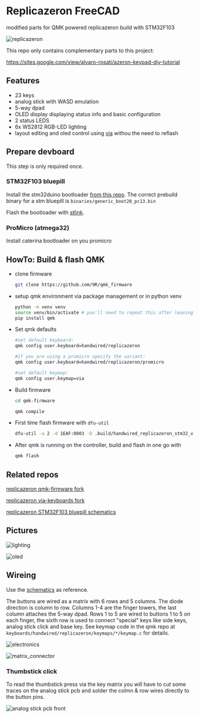 # Replicazeron FreeCAD

modified parts for QMK powered replicazeron build with STM32F103

![replicazeron](images/replicazeron.JPG "replicazeron")

This repo only contains complementary parts to this project:

https://sites.google.com/view/alvaro-rosati/azeron-keypad-diy-tutorial

## Features

 * 23 keys
 * analog stick with WASD emulation
 * 5-way dpad
 * OLED display displaying status info and basic configuration
 * 2 status LEDS
 * 6x WS2812 RGB-LED lighting
 * layout editing and oled control using [via](https://www.caniusevia.com/) withou the need to reflash

## Prepare devboard

This step is only required once.

### STM32F103 bluepill

Install the stm32duino bootloader [from this repo](https://github.com/rogerclarkmelbourne/STM32duino-bootloader). The correct prebuild binary for a stm bluepill is `binaries/generic_boot20_pc13.bin`

Flash the bootloader with [stlink](https://github.com/stlink-org/stlink).

### ProMicro (atmega32)

Install caterina bootloader on you promicro

## HowTo: Build & flash QMK

 - clone firmware
   ```bash
   git clone https://github.com/9R/qmk_firmware
   ```

 - setup qmk environment via package management or in python venv
   ```bash
   python -m venv venv
   source venv/bin/activate # you'll need to repeat this after leaving the venv. the other steps only need to be executed once
   pip install qmk
   ```

 - Set qmk defaults
   ```bash
   #set default keyboard:
   qmk config user.keyboard=handwired/replicazeron

   #if you are using a promicro specify the variant:
   qmk config user.keyboard=handwired/replicazeron/promicro

   #set default keymap:
   qmk config user.keymap=via
   ```

 - Build firmware
   ```bash
   cd qmk-firmware

   qmk compile
   ```

 - First time flash firmware with ```dfu-util```
   ```bash
   dfu-util -a 2 -d 1EAF:0003 -D .build/handwired_replicazeron_stm32_via.bin
   ```

 - After qmk is running on the controller, build and flash in one go with
   ```bash
   qmk flash
   ```
 
## Related repos

[replicazeron qmk-firmware fork](https://github.com/9R/qmk_firmware)

[replicazeron via-keyboards fork](https://github.com/9R/keyboards)

[replicazeron STM32F103 bluepill schematics](https://github.com/9R/replicazeron_schematics)

## Pictures


![lighting](images/replicazeron_lighting.JPG "lighting")

![oled](images/replicazeron_oled.JPG "oled")

## Wireing

Use the [schematics](https://raw.githubusercontent.com/9R/replicazeron_schematics/main/replicazeron_sch.pdf) as reference.

The buttons are wired as a matrix with 6 rows and 5 columns. The diode direction is column to row. Columns 1-4 are the finger towers, the last column attaches the 5-way dpad. Rows 1 to 5 are wired to buttons 1 to 5 on each finger, the sixth row is used to connect "special" keys like side keys, analog stick click and base key. See keymap code in the qmk repo at `keyboards/handwired/replicazeron/keymaps/*/keymap.c` for details.

![electronics](images/replicazeron_electronics.JPG "electronics")

![matrix_connector](images/replicazeron_matrix_connector.JPG "matrix_connector")

### Thumbstick click
To read the thumbstick press via the key matrix you will have to cut some traces on the analog stick pcb and solder the colmn & row wires directly to the button pins.


![analog stick pcb front](images/thumbstick_pcb_cuts.JPG "thumbstick pcb")
